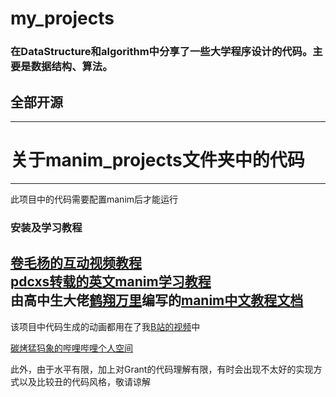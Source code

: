 # my_projects  
### 在DataStructure和algorithm中分享了一些大学程序设计的代码。主要是数据结构、算法。

## 全部开源

***

# 关于manim_projects文件夹中的代码  
---
此项目中的代码需要配置manim后才能运行  
### 安装及学习教程
[卷毛杨的互动视频教程](https://www.bilibili.com/video/BV1ap4y1C7NF)  
[pdcxs转载的英文manim学习教程](https://www.bilibili.com/video/BV1W4411Z7Zt)  
由高中生大佬[鹤翔万里](https://space.bilibili.com/171431343/video)编写的[manim中文教程文档](https://manim.wiki)  
---
该项目中代码生成的动画都用在了我[B站的视频](https://space.bilibili.com/628878578/video)中

[碳烤猛犸象的哔哩哔哩个人空间](https://space.bilibili.com/628878578)

此外，由于水平有限，加上对Grant的代码理解有限，有时会出现不太好的实现方式以及比较丑的代码风格，敬请谅解
